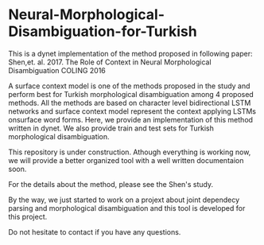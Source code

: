 # Neural-Morphological-Disambiguation-for-Turkish

This is a dynet implementation of the method proposed in following paper:
Shen,et. al. 2017. The Role of Context in Neural Morphological Disambiguation COLING 2016

A surface context model is one of the methods proposed in the study and perform best for Turkish morphological disambiguation among 4 proposed methods.
All the methods are based on character level bidirectional LSTM networks and surface context model represent the context applying LSTMs onsurface word forms.
Here, we provide an implementation of this method written in dynet. We also provide train and test sets for Turkish morphological disambiguation.

This repository is under construction. Athough everything is working now, we will provide a better organized tool with a well written documentaion soon.

For the details about the method, please see the Shen's study.

By the way, we just started to work on a projext about joint dependecy parsing and morphological disambiguation and this tool is developed for this project.

Do not hesitate to contact if you have any questions.
